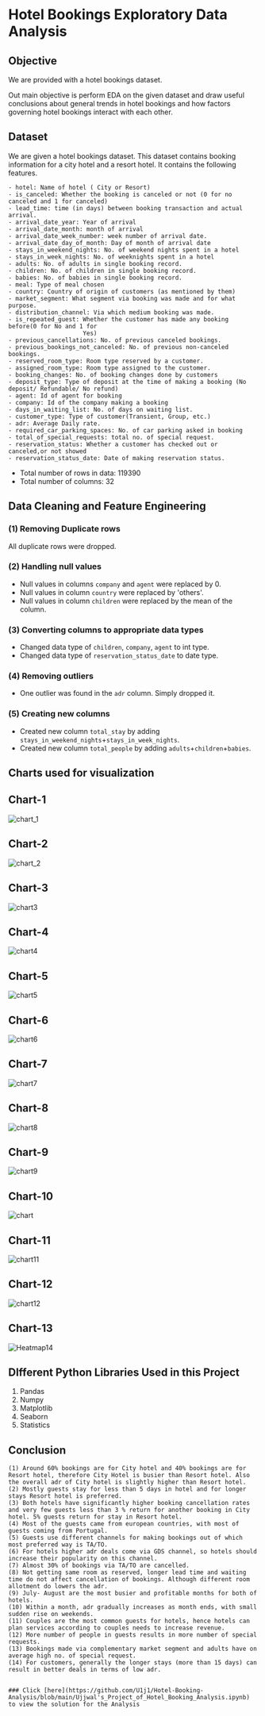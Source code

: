 # Hotel Bookings Exploratory Data Analysis

## Objective
We are provided with a hotel bookings dataset. 

Out main objective is perform EDA on the given dataset and draw useful conclusions about general trends in hotel bookings and how factors governing hotel bookings interact with each other.

## Dataset
We are given a hotel bookings dataset. This dataset contains booking information for a city hotel and a resort hotel. It contains the following features.

```
- hotel: Name of hotel ( City or Resort)
- is_canceled: Whether the booking is canceled or not (0 for no canceled and 1 for canceled)
- lead_time: time (in days) between booking transaction and actual arrival.
- arrival_date_year: Year of arrival
- arrival_date_month: month of arrival
- arrival_date_week_number: week number of arrival date.
- arrival_date_day_of_month: Day of month of arrival date
- stays_in_weekend_nights: No. of weekend nights spent in a hotel
- stays_in_week_nights: No. of weeknights spent in a hotel
- adults: No. of adults in single booking record.
- children: No. of children in single booking record.
- babies: No. of babies in single booking record. 
- meal: Type of meal chosen 
- country: Country of origin of customers (as mentioned by them)
- market_segment: What segment via booking was made and for what purpose.
- distribution_channel: Via which medium booking was made.
- is_repeated_guest: Whether the customer has made any booking before(0 for No and 1 for 
                     Yes)
- previous_cancellations: No. of previous canceled bookings.
- previous_bookings_not_canceled: No. of previous non-canceled bookings.
- reserved_room_type: Room type reserved by a customer.
- assigned_room_type: Room type assigned to the customer.
- booking_changes: No. of booking changes done by customers
- deposit_type: Type of deposit at the time of making a booking (No deposit/ Refundable/ No refund)
- agent: Id of agent for booking
- company: Id of the company making a booking
- days_in_waiting_list: No. of days on waiting list.
- customer_type: Type of customer(Transient, Group, etc.)
- adr: Average Daily rate.
- required_car_parking_spaces: No. of car parking asked in booking
- total_of_special_requests: total no. of special request.
- reservation_status: Whether a customer has checked out or canceled,or not showed 
- reservation_status_date: Date of making reservation status.
```

- Total number of rows in data: 119390
- Total number of columns: 32
## Data Cleaning and Feature Engineering

### (1) Removing Duplicate rows
All duplicate rows were dropped.

### (2) Handling null values
- Null values in columns `company` and `agent` were replaced by 0.
- Null values in column `country` were replaced by 'others'.
- Null values in column `children` were replaced by the mean of the column.
  

### (3) Converting columns to appropriate data types

- Changed data type of `children`, `company`, `agent` to int type.
- Changed data type of `reservation_status_date` to date type.

### (4) Removing outliers
 
- One outlier was found in the `adr` column. Simply dropped it.

### (5) Creating new columns
- Created new column `total_stay` by adding `stays_in_weekend_nights`+`stays_in_week_nights`.
- Created new column `total_people` by adding `adults`+`children`+`babies`.

## Charts used for visualization
## Chart-1
![chart_1](https://github.com/U1j1/Hotel-Booking-Analysis/assets/99313987/b96566ea-9014-46c2-8785-c02095df1707)

## Chart-2
![chart_2](https://github.com/U1j1/Hotel-Booking-Analysis/assets/99313987/5f26beef-49ec-4b4c-9e49-75f8724effec)

## Chart-3
![chart3](https://github.com/U1j1/Hotel-Booking-Analysis/assets/99313987/0039385d-0ef4-4123-9a4a-c024ea5dba77)

## Chart-4
![chart4](https://github.com/U1j1/Hotel-Booking-Analysis/assets/99313987/04e7757d-f770-4729-b01f-fcd96051eacb)

## Chart-5
![chart5](https://github.com/U1j1/Hotel-Booking-Analysis/assets/99313987/875670a1-fed6-4ab3-86f5-420d6be1b72e)

## Chart-6
![chart6](https://github.com/U1j1/Hotel-Booking-Analysis/assets/99313987/c73e2ef7-fb5a-483c-8d3a-a9317babedd7)

## Chart-7
![chart7](https://github.com/U1j1/Hotel-Booking-Analysis/assets/99313987/3e0fd802-a1b3-47a6-8bd2-a0019eae7263)

## Chart-8
![chart8](https://github.com/U1j1/Hotel-Booking-Analysis/assets/99313987/f2cebe05-45f7-4ad7-8e82-b5b5c1165723)

## Chart-9
![chart9](https://github.com/U1j1/Hotel-Booking-Analysis/assets/99313987/f0a9f000-c77b-43eb-b4ba-743708c3170c)

## Chart-10
![chart](https://github.com/U1j1/Hotel-Booking-Analysis/assets/99313987/d1500f0d-b5cc-4e1a-8235-e99050670331)

## Chart-11
![chart11](https://github.com/U1j1/Hotel-Booking-Analysis/assets/99313987/909576d5-1901-4ccb-b6f6-94820abbd8fb)

## Chart-12
![chart12](https://github.com/U1j1/Hotel-Booking-Analysis/assets/99313987/33d0b13b-826b-4917-af33-0e43c81c07fe)

## Chart-13
![Heatmap14](https://github.com/U1j1/Hotel-Booking-Analysis/assets/99313987/15b7cfba-6f6a-42ab-821c-2a5b088c1d95)





## DIfferent Python Libraries Used in this Project
1. Pandas
2. Numpy
3. Matplotlib
4. Seaborn
5. Statistics


## Conclusion

```
(1) Around 60% bookings are for City hotel and 40% bookings are for Resort hotel, therefore City Hotel is busier than Resort hotel. Also the overall adr of City hotel is slightly higher than Resort hotel.
(2) Mostly guests stay for less than 5 days in hotel and for longer stays Resort hotel is preferred.
(3) Both hotels have significantly higher booking cancellation rates and very few guests less than 3 % return for another booking in City hotel. 5% guests return for stay in Resort hotel.
(4) Most of the guests came from european countries, with most of guests coming from Portugal.
(5) Guests use different channels for making bookings out of which most preferred way is TA/TO.
(6) For hotels higher adr deals come via GDS channel, so hotels should increase their popularity on this channel.
(7) Almost 30% of bookings via TA/TO are cancelled.
(8) Not getting same room as reserved, longer lead time and waiting time do not affect cancellation of bookings. Although different room allotment do lowers the adr.
(9) July- August are the most busier and profitable months for both of hotels. 
(10) Within a month, adr gradually increases as month ends, with small sudden rise on weekends.
(11) Couples are the most common guests for hotels, hence hotels can plan services according to couples needs to increase revenue.
(12) More number of people in guests results in more number of special requests.
(13) Bookings made via complementary market segment and adults have on average high no. of special request.
(14) For customers, generally the longer stays (more than 15 days) can result in better deals in terms of low adr.


### Click [here](https://github.com/U1j1/Hotel-Booking-Analysis/blob/main/Ujjwal's_Project_of_Hotel_Booking_Analysis.ipynb) to view the solution for the Analysis
